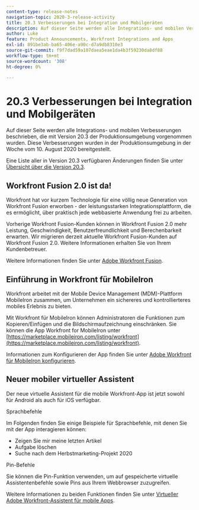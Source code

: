 ```yaml
---
content-type: release-notes
navigation-topic: 2020-3-release-activity
title: 20.3 Verbesserungen bei Integration und Mobilgeräten
description: Auf dieser Seite werden alle Integrations- und mobilen Verbesserungen beschrieben, die mit Version 20.3 der Produktionsumgebung vorgenommen wurden. Diese Verbesserungen wurden in der Produktionsumgebung in der Woche vom 10. August 2020 bereitgestellt.
author: Luke
feature: Product Announcements, Workfront Integrations and Apps
exl-id: 891be3ab-ba65-406e-a90c-d7a9db8310e3
source-git-commit: f9f7dad59a107daea5eae1da4b3f59230da8df88
workflow-type: tm+mt
source-wordcount: '308'
ht-degree: 0%

---
```


# 20.3 Verbesserungen bei Integration und Mobilgeräten

Auf dieser Seite werden alle Integrations- und mobilen Verbesserungen beschrieben, die mit Version 20.3 der Produktionsumgebung vorgenommen wurden. Diese Verbesserungen wurden in der Produktionsumgebung in der Woche vom 10. August 2020 bereitgestellt.

Eine Liste aller in Version 20.3 verfügbaren Änderungen finden Sie unter [Übersicht über die Version 20.3](../../../product-announcements/product-releases/20.3-release-activity/20.3-release-overview.md).

## Workfront Fusion 2.0 ist da!

Workfront hat vor kurzem Technologie für eine völlig neue Generation von Workfront Fusion erworben - der leistungsstarken Integrationsplattform, die es ermöglicht, über praktisch jede webbasierte Anwendung frei zu arbeiten.

Vorherige Workfront Fusion-Kunden können in Workfront Fusion 2.0 mehr Leistung, Geschwindigkeit, Benutzerfreundlichkeit und Berechenbarkeit erwarten. Wir migrieren derzeit aktuelle Workfront Fusion-Kunden auf Workfront Fusion 2.0. Weitere Informationen erhalten Sie von Ihrem Kundenbetreuer.

Weitere Informationen finden Sie unter [Adobe Workfront Fusion](../../../workfront-fusion/workfront-fusion-2.md).

## Einführung in Workfront für MobileIron

Workfront arbeitet mit der Mobile Device Management (MDM)-Plattform MobileIron zusammen, um Unternehmen ein sichereres und kontrollierteres mobiles Erlebnis zu bieten.

Mit Workfront für MobileIron können Administratoren die Funktionen zum Kopieren/Einfügen und die Bildschirmaufzeichnung einschränken. Sie können die App Workfront for MobileIron unter [https://marketplace.mobileiron.com/listing/workfront](https://marketplace.mobileiron.com/listing/workfront).

Informationen zum Konfigurieren der App finden Sie unter [Adobe Workfront für MobileIron konfigurieren](../../../workfront-basics/mobile-apps/using-the-workfront-mobile-app/wf-mobileiron-configs.md).

## Neuer mobiler virtueller Assistent

Der neue virtuelle Assistent für die mobile Workfront-App ist jetzt sowohl für Android als auch für iOS verfügbar.

Sprachbefehle

Im Folgenden finden Sie einige Beispiele für Sprachbefehle, mit denen Sie mit der App interagieren können:

* Zeigen Sie mir meine letzten Artikel
* Aufgabe löschen
* Suche nach dem Herbstmarketing-Projekt 2020

Pin-Befehle

Sie können die Pin-Funktion verwenden, um auf gespeicherte virtuelle Assistentenbefehle sowie Pins aus Ihrem Webbrowser zuzugreifen.

Weitere Informationen zu beiden Funktionen finden Sie unter [Virtueller Adobe Workfront-Assistent für mobile Apps](../../../workfront-basics/mobile-apps/using-the-workfront-mobile-app/wf-mobile-virtual-assistant.md).

